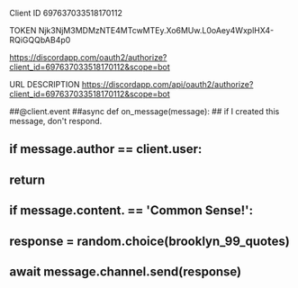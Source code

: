 Client ID
697637033518170112

TOKEN
Njk3NjM3MDMzNTE4MTcwMTEy.Xo6MUw.L0oAey4WxplHX4-RQiGQQbAB4p0

https://discordapp.com/oauth2/authorize?client_id=697637033518170112&scope=bot

URL	DESCRIPTION
https://discordapp.com/api/oauth2/authorize?client_id=697637033518170112&scope=bot

##@client.event
##async def on_message(message):
    ## if I created this message, don't respond.
##    if message.author == client.user:
##        return

##    if message.content. == 'Common Sense!':
##        response = random.choice(brooklyn_99_quotes)
##        await message.channel.send(response)

